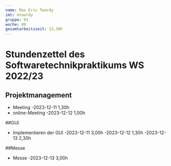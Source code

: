 ```yaml
---
name: Max Eric Twardy
imt: mtwardy
gruppe: 01
woche: 09
gesamtarbeitszeit: 12,30h
---
```


# Stundenzettel des Softwaretechnikpraktikums WS 2022/23

## Projektmanagement
- Meeting
  -2023-12-11 1,30h
- online-Meeting
  -2023-12-12 1,00h


##GUI
- Implementieren der GUI
  -2023-12-11 3,00h
  -2023-12-12 1,30h
  -2023-12-13 2,30h

##Messe
 - Messe
  -2023-12-13 3,00h

